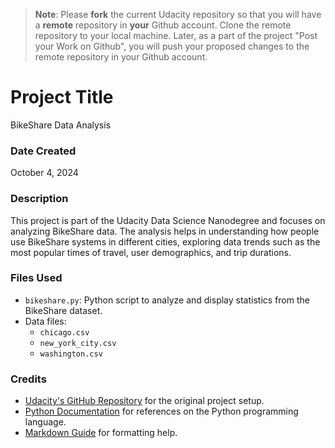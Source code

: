 >**Note**: Please **fork** the current Udacity repository so that you will have a **remote** repository in **your** Github account. Clone the remote repository to your local machine. Later, as a part of the project "Post your Work on Github", you will push your proposed changes to the remote repository in your Github account.

# Project Title
BikeShare Data Analysis

### Date Created
October 4, 2024

### Description
This project is part of the Udacity Data Science Nanodegree and focuses on analyzing BikeShare data. The analysis helps in understanding how people use BikeShare systems in different cities, exploring data trends such as the most popular times of travel, user demographics, and trip durations.

### Files Used
- `bikeshare.py`: Python script to analyze and display statistics from the BikeShare dataset.
- Data files: 
  - `chicago.csv`
  - `new_york_city.csv`
  - `washington.csv`

### Credits
- [Udacity's GitHub Repository](https://github.com/udacity/pdsnd_github) for the original project setup.
- [Python Documentation](https://docs.python.org/3/) for references on the Python programming language.
- [Markdown Guide](https://www.markdownguide.org/) for formatting help.


